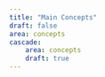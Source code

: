 ```yaml
---
title: "Main Concepts"
draft: false
area: concepts
cascade:
    area: concepts
    draft: true
---
```

